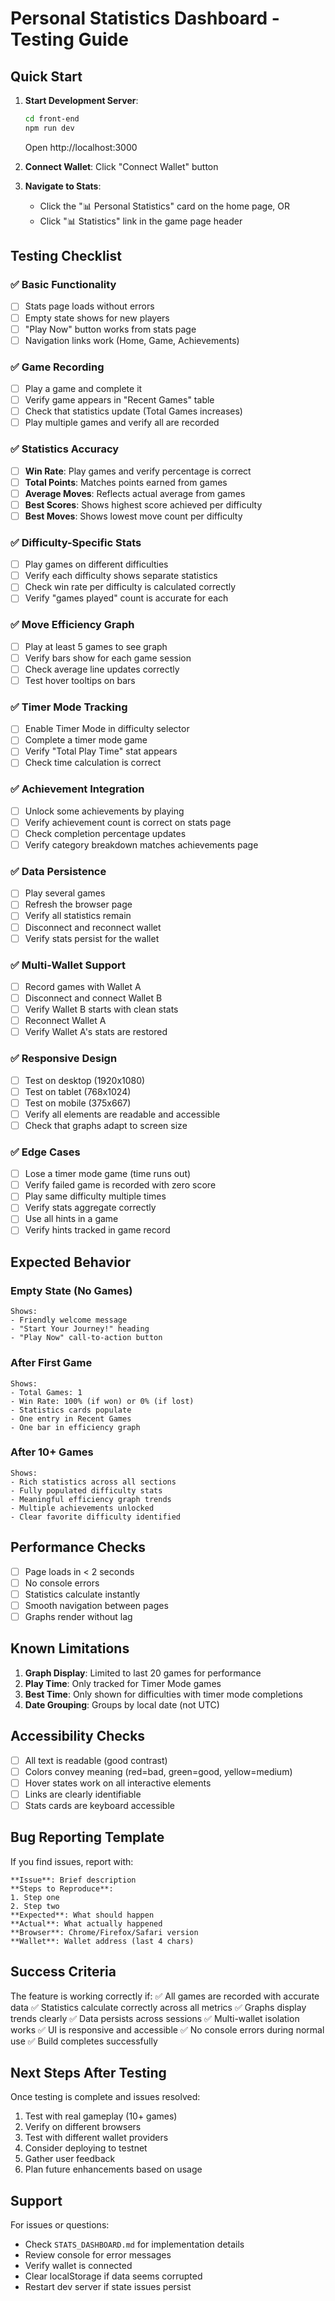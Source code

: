 # Personal Statistics Dashboard - Testing Guide

## Quick Start

1. **Start Development Server**:
   ```bash
   cd front-end
   npm run dev
   ```
   Open http://localhost:3000

2. **Connect Wallet**: Click "Connect Wallet" button

3. **Navigate to Stats**: 
   - Click the "📊 Personal Statistics" card on the home page, OR
   - Click "📊 Statistics" link in the game page header

## Testing Checklist

### ✅ Basic Functionality
- [ ] Stats page loads without errors
- [ ] Empty state shows for new players
- [ ] "Play Now" button works from stats page
- [ ] Navigation links work (Home, Game, Achievements)

### ✅ Game Recording
- [ ] Play a game and complete it
- [ ] Verify game appears in "Recent Games" table
- [ ] Check that statistics update (Total Games increases)
- [ ] Play multiple games and verify all are recorded

### ✅ Statistics Accuracy
- [ ] **Win Rate**: Play games and verify percentage is correct
- [ ] **Total Points**: Matches points earned from games
- [ ] **Average Moves**: Reflects actual average from games
- [ ] **Best Scores**: Shows highest score achieved per difficulty
- [ ] **Best Moves**: Shows lowest move count per difficulty

### ✅ Difficulty-Specific Stats
- [ ] Play games on different difficulties
- [ ] Verify each difficulty shows separate statistics
- [ ] Check win rate per difficulty is calculated correctly
- [ ] Verify "games played" count is accurate for each

### ✅ Move Efficiency Graph
- [ ] Play at least 5 games to see graph
- [ ] Verify bars show for each game session
- [ ] Check average line updates correctly
- [ ] Test hover tooltips on bars

### ✅ Timer Mode Tracking
- [ ] Enable Timer Mode in difficulty selector
- [ ] Complete a timer mode game
- [ ] Verify "Total Play Time" stat appears
- [ ] Check time calculation is correct

### ✅ Achievement Integration
- [ ] Unlock some achievements by playing
- [ ] Verify achievement count is correct on stats page
- [ ] Check completion percentage updates
- [ ] Verify category breakdown matches achievements page

### ✅ Data Persistence
- [ ] Play several games
- [ ] Refresh the browser page
- [ ] Verify all statistics remain
- [ ] Disconnect and reconnect wallet
- [ ] Verify stats persist for the wallet

### ✅ Multi-Wallet Support
- [ ] Record games with Wallet A
- [ ] Disconnect and connect Wallet B
- [ ] Verify Wallet B starts with clean stats
- [ ] Reconnect Wallet A
- [ ] Verify Wallet A's stats are restored

### ✅ Responsive Design
- [ ] Test on desktop (1920x1080)
- [ ] Test on tablet (768x1024)
- [ ] Test on mobile (375x667)
- [ ] Verify all elements are readable and accessible
- [ ] Check that graphs adapt to screen size

### ✅ Edge Cases
- [ ] Lose a timer mode game (time runs out)
- [ ] Verify failed game is recorded with zero score
- [ ] Play same difficulty multiple times
- [ ] Verify stats aggregate correctly
- [ ] Use all hints in a game
- [ ] Verify hints tracked in game record

## Expected Behavior

### Empty State (No Games)
```
Shows:
- Friendly welcome message
- "Start Your Journey!" heading
- "Play Now" call-to-action button
```

### After First Game
```
Shows:
- Total Games: 1
- Win Rate: 100% (if won) or 0% (if lost)
- Statistics cards populate
- One entry in Recent Games
- One bar in efficiency graph
```

### After 10+ Games
```
Shows:
- Rich statistics across all sections
- Fully populated difficulty stats
- Meaningful efficiency graph trends
- Multiple achievements unlocked
- Clear favorite difficulty identified
```

## Performance Checks

- [ ] Page loads in < 2 seconds
- [ ] No console errors
- [ ] Statistics calculate instantly
- [ ] Smooth navigation between pages
- [ ] Graphs render without lag

## Known Limitations

1. **Graph Display**: Limited to last 20 games for performance
2. **Play Time**: Only tracked for Timer Mode games
3. **Best Time**: Only shown for difficulties with timer mode completions
4. **Date Grouping**: Groups by local date (not UTC)

## Accessibility Checks

- [ ] All text is readable (good contrast)
- [ ] Colors convey meaning (red=bad, green=good, yellow=medium)
- [ ] Hover states work on all interactive elements
- [ ] Links are clearly identifiable
- [ ] Stats cards are keyboard accessible

## Bug Reporting Template

If you find issues, report with:
```
**Issue**: Brief description
**Steps to Reproduce**: 
1. Step one
2. Step two
**Expected**: What should happen
**Actual**: What actually happened
**Browser**: Chrome/Firefox/Safari version
**Wallet**: Wallet address (last 4 chars)
```

## Success Criteria

The feature is working correctly if:
✅ All games are recorded with accurate data
✅ Statistics calculate correctly across all metrics
✅ Graphs display trends clearly
✅ Data persists across sessions
✅ Multi-wallet isolation works
✅ UI is responsive and accessible
✅ No console errors during normal use
✅ Build completes successfully

## Next Steps After Testing

Once testing is complete and issues resolved:
1. Test with real gameplay (10+ games)
2. Verify on different browsers
3. Test with different wallet providers
4. Consider deploying to testnet
5. Gather user feedback
6. Plan future enhancements based on usage

## Support

For issues or questions:
- Check `STATS_DASHBOARD.md` for implementation details
- Review console for error messages
- Verify wallet is connected
- Clear localStorage if data seems corrupted
- Restart dev server if state issues persist

